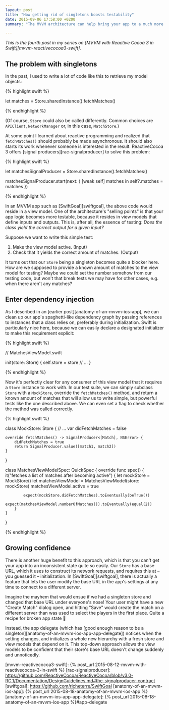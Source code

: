 ```yaml
---
layout: post
title: "How getting rid of singletons boosts testability"
date: 2015-09-06 17:58:00 +0200
summary: "The MVVM architecture can help bring your app to a much more testable state. But to really reap its benefits, you need to look beyond the good ol' singleton pattern."

---
```


_This is the fourth post in my series on [MVVM with Reactive Cocoa 3 in Swift][mvvm-reactivecocoa3-swift]._

## The problem with singletons

In the past, I used to write a lot of code like this to retrieve my model objects:

{% highlight swift %}

let matches = Store.sharedInstance().fetchMatches()

{% endhighlight %}

(Of course, `Store` could also be called differently. Common choices are `APIClient`, `NetworkManager` or, in this case, `MatchStore`.)

At some point I learned about reactive programming and realized that `fetchMatches()` should probably be made asynchronous. It should also starts its work whenever someone is interested in the result. ReactiveCocoa 3 offers [signal producers][rac-signalproducer] to solve this problem:

{% highlight swift %}

let matchesSignalProducer = Store.sharedInstance().fetchMatches()

matchesSignalProducer.start(next: { [weak self] matches in
    self?.matches = matches
})

{% endhighlight %}

In an MVVM app such as [SwiftGoal][swiftgoal], the above code would reside in a view model. One of the architecture's "selling points" is that your app logic becomes more testable, because it resides in view models that define inputs and outputs. This is, after all, the essence of testing: _Does the class yield the correct output for a given input?_

Suppose we want to write this simple test:

1. Make the view model active. (Input)
1. Check that it yields the correct amount of matches. (Output)

It turns out that our `Store` being a singleton becomes quite a blocker here. How are we supposed to provide a known amount of matches to the view model for testing? Maybe we could set the number somehow from our testing code, but won't that break tests we may have for other cases, e.g. when there aren't any matches?

## Enter dependency injection

As I described in an [earlier post][anatomy-of-an-mvvm-ios-app], we can clean up our app's spaghetti-like dependency graph by passing references to instances that a class relies on, preferably during initialization. Swift is particularly nice here, because we can easily declare a designated initializer to make this requirement explicit:

{% highlight swift %}

// MatchesViewModel.swift

init(store: Store) {
    self.store = store
    // …
}

{% endhighlight %}

Now it's perfectly clear for any consumer of this view model that it requires a `Store` instance to work with. In our test suite, we can simply subclass `Store` with a `MockStore`, override the `fetchMatches()` method, and return a known amount of matches that will allow us to write simple, but powerful tests like the one described above. We can even set a flag to check whether the method was called correctly.

{% highlight swift %}

class MockStore: Store {
    // …
    var didFetchMatches = false

    override fetchMatches() -> SignalProducer<[Match], NSError> {
        didFetchMatches = true
        return SignalProducer.value([match1, match2])
    }
}

class MatchesViewModelSpec: QuickSpec {
    override func spec() {
        it("fetches a list of matches after becoming active") {
            let mockStore = MockStore()
            let matchesViewModel = MatchesViewModel(store: mockStore)
            matchesViewModel.active = true

            expect(mockStore.didFetchMatches).toEventually(beTrue())
            expect(matchesViewModel.numberOfMatches()).toEventually(equal(2))
        }
    }
}

{% endhighlight %}

## Growing confidence

There is another huge benefit to this approach, which is that you can't get your app into an inconsistent state quite so easily. Our `Store` has a base URL, which it uses to construct its network requests, and requires this at – you guessed it – initialization. In [SwiftGoal][swiftgoal], there is actually a feature that lets the user modify the base URL in the app's settings at any time to connect to a different server.

Imagine the mayhem that would ensue if we had a singleton store and changed that base URL under everyone's nose! Your user might have a new "Create Match" dialog open, and hitting "Save" would create the match on a different server than was used to select the players in the first place. Quite a recipe for broken app state :grimacing:

Instead, the app delegate (which has [good enough reason to be a singleton][anatomy-of-an-mvvm-ios-app-app-delegate]) notices when the setting changes, and initializes a whole new hierarchy with a fresh store and view models that depend on it. This top-down approach allows the view models to be confident that their store's base URL doesn't change suddenly and unnoticedly.

[mvvm-reactivecocoa3-swift]: {% post_url 2015-08-12-mvvm-with-reactivecocoa-3-in-swift %}
[rac-signalproducer]: https://github.com/ReactiveCocoa/ReactiveCocoa/blob/v3.0-RC.1/Documentation/DesignGuidelines.md#the-signalproducer-contract
[swiftgoal]: https://github.com/richeterre/SwiftGoal
[anatomy-of-an-mvvm-ios-app]: {% post_url 2015-08-18-anatomy-of-an-mvvm-ios-app %}
[anatomy-of-an-mvvm-ios-app-app-delegate]: {% post_url 2015-08-18-anatomy-of-an-mvvm-ios-app %}#app-delegate
